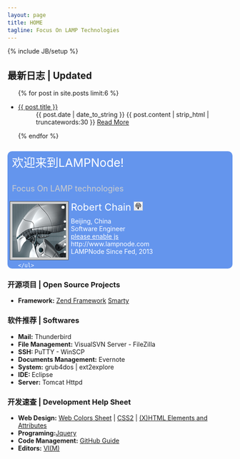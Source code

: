 ```yaml
---
layout: page
title: HOME
tagline: Focus On LAMP Technologies
---
```

{% include JB/setup %}

<div class="contentMainBox">
<h2>最新日志 | Updated</h2>
<ul class="lastUpdated">
    {% for post in site.posts limit:6 %}
     <li><dl class="lastUpdatedItem">
       <dt> <a class="lastUpdatedTitle"  href="{{ BASE_PATH }}{{ post.url }}">{{ post.title }}</a></dt>
       <dd> <span class="lastUpdatedDate">{{ post.date | date_to_string }}</span> 
            {{ post.content | strip_html | truncatewords:30 }}
            <a href="{{ post.url }}">Read More</a></dd>
      </dl></li>
    {% endfor %}
</ul>
</div>

<div class="contentMainBox">

<div class="contentMainBoxItem" style="margin-top:20px;background-color:#6495ED;color:#ffffff;border-radius: 10px">
	<p style="clear:both;font-size:26px;color:#ffffff;padding:5px 10px;">欢迎来到LAMPNode!</p>
        <p style="clear:both;font-size:18px;color:#cccccc;padding:0px 10px;">Focus On LAMP technologies</p>
	<img src="/images/gravatar_120.png" width="120px" height="120px" style="float:left;background-color:#cccccc;border:1px solid #555555;padding:5px;margin:0px 5px"/>
	<ul>
		<li style="font-size:22px;padding-bottom:10px;">Robert Chain <a href="/atom.xml"><img src="/images/radio_icon.png" /></a></li>
                <li>Beijing, China</li>
                <li>Software Engineer</li>
		<li><a href="#" style="color:#ffffff"><span class="jt_authorEmail">please enable js</span></a></li>
		<li>http://www.lampnode.com</li>
                <li>LAMPNode Since Fed, 2013</li>
                
	</ul>
</div>

<div class="contentMainBoxItem" >
<h3>开源项目 | Open Source Projects </h3>
<ul>
        <li> <b>Framework:</b> 
		<a href="http://framework.zend.com/" target="_blank">Zend Framework</a>
		<a href="http://www.smarty.net/" target="_blank">Smarty</a>
	</li>
</ul>
</div>

<div class="contentMainBoxItem" >
<h3>软件推荐 | Softwares </h3>
<ul>
	<li> <b>Mail:</b> Thunderbird</li>
	<li> <b>File Management:</b> VisualSVN Server - FileZilla</li>
	<li> <b>SSH: </b>PuTTY - WinSCP</li>
	<li> <b>Documents Management:</b> Evernote</li>
	<li> <b>System:</b> grub4dos | ext2explore</li>
	<li> <b>IDE: </b>Eclipse</li>
	<li> <b>Server:</b> Tomcat Httpd</li>
</ul>
</div>



<div class="contentMainBoxItem" >
<h3>开发速查 | Development Help Sheet</h3>
<ul>
	<li><b>Web Design:</b> 
		<a href="/library/colors.html">Web Colors Sheet</a> | 
		<a href="/library/css2.html" target="_blank">CSS2</a> |
		<a href="http://www.elizabethcastro.com/html/extras/xhtml_ref.html" target="_blank">(X)HTML Elements and Attributes</a>
	</li>
	<li><b>Programing:</b><a href="/library/jquery.html">Jquery</a></li>
	<li><b>Code Management:</b> <a href="/library/github.html">GitHub Guide</a></li>
	<li><b>Editors:</b> <a href="/library/vim.html">VI(M)</a></li> 
</ul>
</div>

</div>

